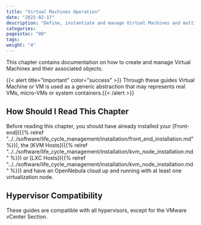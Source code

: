 ```yaml
---
title: "Virtual Machines Operation"
date: "2025-02-17"
description: "Define, instantiate and manage Virtual Machines and multi-VM workflows"
categories:
pageintoc: "80"
tags:
weight: "4"
---
```


<a id="virtual-machines-operation"></a>

<!--# Virtual Machines Operation -->

<a id="vm-management-overview"></a>

<!--# Overview -->

This chapter contains documentation on how to create and manage Virtual Machines and their associated objects.

{{< alert title="Important" color="success" >}}
Through these guides Virtual Machine or VM is used as a generic abstraction that may represents real VMs, micro-VMs or system containers.{{< /alert >}} 

## How Should I Read This Chapter

Before reading this chapter, you should have already installed your [Front-end]({{% relref "../../software/life_cycle_management/installation/front_end_installation.md" %}}), the [KVM Hosts]({{% relref "../../software/life_cycle_management/installation/kvm_node_installation.md" %}}) or [LXC Hosts]({{% relref "../../software/life_cycle_management/installation/kvm_node_installation.md" %}}) and have an OpenNebula cloud up and running with at least one virtualization node.

## Hypervisor Compatibility

These guides are compatible with all hypervisors, except for the VMware vCenter Section.
